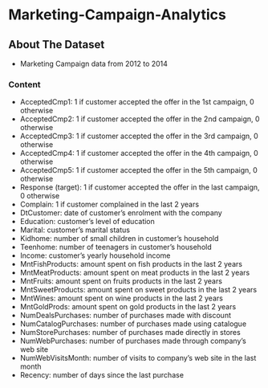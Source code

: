 # Marketing-Campaign-Analytics
## About The Dataset
- Marketing Campaign data from 2012 to 2014
### Content 
- AcceptedCmp1: 1 if customer accepted the offer in the 1st campaign, 0 otherwise
- AcceptedCmp2: 1 if customer accepted the offer in the 2nd campaign, 0 otherwise
- AcceptedCmp3: 1 if customer accepted the offer in the 3rd campaign, 0 otherwise
- AcceptedCmp4: 1 if customer accepted the offer in the 4th campaign, 0 otherwise
- AcceptedCmp5: 1 if customer accepted the offer in the 5th campaign, 0 otherwise
- Response (target): 1 if customer accepted the offer in the last campaign, 0 otherwise
- Complain: 1 if customer complained in the last 2 years
- DtCustomer: date of customer’s enrolment with the company
- Education: customer’s level of education
- Marital: customer’s marital status
- Kidhome: number of small children in customer’s household
- Teenhome: number of teenagers in customer’s household
- Income: customer’s yearly household income
- MntFishProducts: amount spent on fish products in the last 2 years
- MntMeatProducts: amount spent on meat products in the last 2 years
- MntFruits: amount spent on fruits products in the last 2 years
- MntSweetProducts: amount spent on sweet products in the last 2 years
- MntWines: amount spent on wine products in the last 2 years
- MntGoldProds: amount spent on gold products in the last 2 years
- NumDealsPurchases: number of purchases made with discount
- NumCatalogPurchases: number of purchases made using catalogue
- NumStorePurchases: number of purchases made directly in stores
- NumWebPurchases: number of purchases made through company’s web site
- NumWebVisitsMonth: number of visits to company’s web site in the last month
- Recency: number of days since the last purchase

